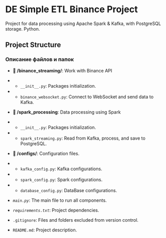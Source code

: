 # DE Simple ETL Binance Project

Project for data processing using Apache Spark & Kafka, with PostgreSQL storage. Python.

## Project Structure

### Описание файлов и папок

- **📂 /binance_streaming/**: Work with Binance API
- - `__init__.py`: Packages initialization.
- - `binance_websocket.py`: Connect to WebSocket and send data to Kafka.

- **📂 /spark_processing**: Data processing using Spark
- - `__init__.py`: Packages initialization.
- - `spark_streaming.py`: Read from Kafka, process, and save to PostgreSQL.

- **📂 /configs/**: Configuration files.
- - `kafka_config.py`: Kafka configurations.
- - `spark_config.py`: Spark configurations.
- - `database_config.py`: DataBase configurations.

- *`main.py`*: The main file to run all components.
- *`requirements.txt`*: Project dependencies.
- `.gitignore`: Files and folders excluded from version control.
- `README.md`: Project description.